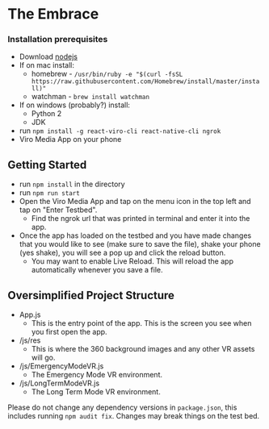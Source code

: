 # The Embrace

### Installation prerequisites

- Download [nodejs](https://nodejs.org/en/)
- If on mac install:
  - homebrew - `/usr/bin/ruby -e "$(curl -fsSL https://raw.githubusercontent.com/Homebrew/install/master/install)"`
  - watchman - `brew install watchman`
- If on windows (probably?) install:
  - Python 2
  - JDK
- run `npm install -g react-viro-cli react-native-cli ngrok`
- Viro Media App on your phone

## Getting Started

- run `npm install` in the directory
- run `npm run start`
- Open the Viro Media App and tap on the menu icon in the top left and tap on "Enter Testbed".
    - Find the ngrok url that was printed in terminal and enter it into the app.
- Once the app has loaded on the testbed and you have made changes that you would like to see (make sure to save the file), shake your phone (yes shake), you will see a pop up and click the reload button.
    - You may want to enable Live Reload. This will reload the app automatically whenever you save a file.

## Oversimplified Project Structure

- App.js
  - This is the entry point of the app. This is the screen you see when you first open the app.
- /js/res
  - This is where the 360 background images and any other VR assets will go.
- /js/EmergencyModeVR.js
  - The Emergency Mode VR environment.
- /js/LongTermModeVR.js
  - The Long Term Mode VR environment.

Please do not change any dependency versions in `package.json`, this includes running `npm audit fix`. Changes may break things on the test bed.
